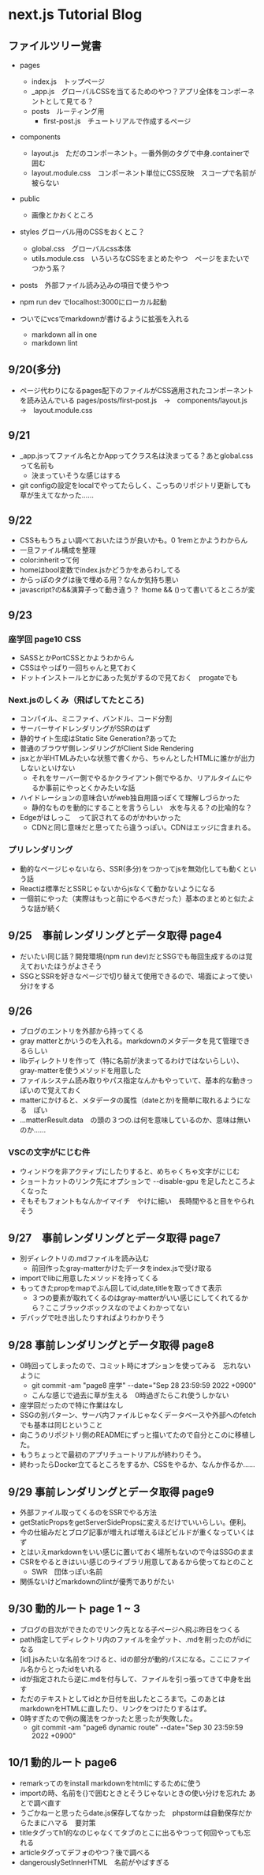 # next.js Tutorial Blog

## ファイルツリー覚書

- pages
  - index.js　トップページ
  - _app.js　グローバルCSSを当てるためのやつ？アプリ全体をコンポーネントとして見てる？
  - posts　ルーティング用
    - first-post.js　チュートリアルで作成するページ
- components
  - layout.js　ただのコンポーネント。一番外側のタグで中身.containerで囲む
  - layout.module.css　コンポーネント単位にCSS反映　スコープで名前が被らない
- public
  - 画像とかおくところ
- styles グローバル用のCSSをおくとこ？
  - global.css　グローバルcss本体
  - utils.module.css　いろいろなCSSをまとめたやつ　ページをまたいでつかう系？
- posts　外部ファイル読み込みの項目で使うやつ

- npm run dev でlocalhost:3000にローカル起動
- ついでにvcsでmarkdownが書けるように拡張を入れる
  - markdown all in one
  - markdown lint

## 9/20(多分)

- ページ代わりになるpages配下のファイルがCSS適用されたコンポーネントを読み込んでいる
pages/posts/first-post.js　→　components/layout.js　→　layout.module.css

## 9/21

- _app.jsってファイル名とかAppってクラス名は決まってる？あとglobal.cssって名前も
  - 決まっていそうな感じはする
- git configの設定をlocalでやってたらしく、こっちのリポジトリ更新しても草が生えてなかった……

## 9/22

- CSSももうちょい調べておいたほうが良いかも。0 1remとかようわからん
- 一旦ファイル構成を整理
- color:inheritって何
- homeはbool変数でindex.jsかどうかをあらわしてる
- からっぽのタグは後で埋める用？なんか気持ち悪い
- javascript?の&&演算子って動き違う？ !home && ()って書いてるところが変

## 9/23

### 座学回 page10 CSS

- SASSとかPortCSSとかようわからん
- CSSはやっぱり一回ちゃんと見ておく
- ドットインストールとかにあった気がするので見ておく　progateでも

### Next.jsのしくみ（飛ばしてたところ)

- コンパイル、ミニファイ、バンドル、コード分割
- サーバーサイドレンダリングがSSRのはず
- 静的サイト生成はStatic Site Generation?あってた
- 普通のブラウザ側レンダリングがClient Side Rendering
- jsxとか半HTMLみたいな状態で書くから、ちゃんとしたHTMLに誰かが出力しないといけない
  - それをサーバー側でやるかクライアント側でやるか、リアルタイムにやるか事前にやっとくかみたいな話
- ハイドレーションの意味合いがweb独自用語っぽくて理解しづらかった
  - 静的なものを動的にすることを言うらしい　水を与える？の比喩的な？
- Edgeがはしっこ　って訳されてるのがかわいかった
  - CDNと同じ意味だと思ってたら違うっぽい。CDNはエッジに含まれる。

### プリレンダリング

- 動的なページじゃないなら、SSR(多分)をつかってjsを無効化しても動くという話
- Reactは標準だとSSRじゃないからjsなくて動かないようになる
- 一個前にやった（実際はもっと前にやるべきだった）基本のまとめと似たような話が続く

## 9/25　事前レンダリングとデータ取得 page4

- だいたい同じ話？開発環境(npm run dev)だとSSGでも毎回生成するのは覚えておいたほうがよさそう
- SSGとSSRを好きなページで切り替えて使用できるので、場面によって使い分けをする

## 9/26

- ブログのエントリを外部から持ってくる
- gray matterとかいうのを入れる。markdownのメタデータを見て管理できるらしい
- libディレクトリを作って（特に名前が決まってるわけではないらしい）、gray-matterを使うメソッドを用意した
- ファイルシステム読み取りやパス指定なんかもやっていて、基本的な動きっぽいので覚えておく
- matterにかけると、メタデータの属性（dateとか)を簡単に取れるようになる　ぽい
- ...matterResult.data　の頭の３つの.は何を意味しているのか、意味は無いのか……

### VSCの文字がにじむ件

- ウィンドウを非アクティブにしたりすると、めちゃくちゃ文字がにじむ
- ショートカットのリンク先にオプションで --disable-gpu を足したところよくなった
- そもそもフォントもなんかイマイチ　やけに細い　長時間やると目をやられそう

## 9/27　事前レンダリングとデータ取得 page7

- 別ディレクトリの.mdファイルを読み込む
  - 前回作ったgray-matterかけたデータをindex.jsで受け取る
- importでlibに用意したメソッドを持ってくる
- もってきたpropをmapでぶん回してid,date,titleを取ってきて表示
  - ３つの要素が取れてくるのはgray-matterがいい感じにしてくれてるから？ここブラックボックスなのでよくわかってない
- デバッグで吐き出したりすればよりわかりそう

## 9/28 事前レンダリングとデータ取得 page8

- 0時回ってしまったので、コミット時にオプションを使ってみる　忘れないように
  - git commit -am "page8 座学" --date="Sep 28 23:59:59 2022 +0900"
  - こんな感じで過去に草が生える　0時過ぎたらこれ使うしかない
- 座学回だったので特に作業はなし
- SSGの別パターン、サーバ内ファイルじゃなくデータベースや外部へのfetchでも基本は同じということ
- 向こうのリポジトリ側のREADMEにずっと描いてたので自分とこのに移植した。
- もうちょっとで最初のアプリチュートリアルが終わりそう。
- 終わったらDocker立てるところをするか、CSSをやるか、なんか作るか……

## 9/29 事前レンダリングとデータ取得 page9

- 外部ファイル取ってくるのをSSRでやる方法
- getStaticPropsをgetServerSidePropsに変えるだけでいいらしい。便利。
- 今の仕組みだとブログ記事が増えれば増えるほどビルドが重くなっていくはず
- とはいえmarkdownをいい感じに置いておく場所もないので今はSSGのまま
- CSRをやるときはいい感じのライブラリ用意してあるから使ってねとのこと
  - SWR　団体っぽい名前
- 関係ないけどmarkdownのlintが優秀でありがたい

## 9/30 動的ルート page 1 ~ 3

- ブログの目次ができたのでリンク先となる子ページへ飛ぶ昨日をつくる
- path指定してディレクトリ内のファイルを全ゲット、.mdを削ったのがidになる
- [id].jsみたいな名前をつけると、idの部分が動的パスになる。ここにファイル名からとったidをいれる
- idが指定されたら逆に.mdを付与して、ファイルを引っ張ってきて中身を出す
- ただのテキストとしてidとか日付を出したところまで。このあとはmarkdownをHTMLに直したり、リンクをつけたりするはず。
- 0時すぎたので例の魔法をつかったと思ったが失敗した。
  - git commit -am "page6 dynamic route" --date="Sep 30 23:59:59 2022 +0900"

## 10/1 動的ルート page6

- remarkってのをinstall markdownをhtmlにするために使う
- importの時、名前を{}で囲むときとそうじゃないときの使い分けを忘れた あとで調べ直す
- うごかねーと思ったらdate.js保存してなかった　phpstormは自動保存だからたまにハマる　要対策
- titleタグってh1的なのじゃなくてタブのとこに出るやつって何回やっても忘れる
- articleタグってデフォのやつ？後で調べる
- dangerouslySetInnerHTML　名前がやばすぎる

